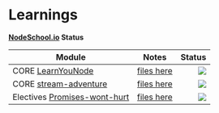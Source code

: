 # Learnings

**[NodeSchool.io]( http://nodeschool.io/) Status**

| Module        | Notes         | Status  |
| ------------- |:-------------:| -----:|
| CORE [LearnYouNode](https://github.com/workshopper/learnyounode)      | [files here](https://github.com/joaosantos15/msc-thesis/tree/master/building_blocks/learning/nodejs/learnyounode) | ![](https://img.shields.io/badge/status-100%25-green.svg) |
| CORE [stream-adventure](https://github.com/workshopper/stream-adventure)      | [files here](https://github.com/joaosantos15/msc-thesis/tree/master/building_blocks/learning/nodejs/stream-adventure)      |   ![](https://img.shields.io/badge/status-70%25-blue.svg) | 
| Electives [Promises-wont-hurt](https://github.com/stevekane/promise-it-wont-hurt)      | [files here](https://github.com/joaosantos15/msc-thesis/tree/master/building_blocks/learning/nodejs/promise-shop)      |   ![](https://img.shields.io/badge/status-50%25-blue.svg) | 

